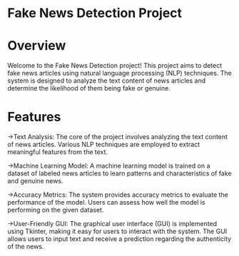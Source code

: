 # Fake News Detection Project

# Overview

Welcome to the Fake News Detection project! This project aims to detect fake news articles using natural language processing (NLP) techniques. The system is designed to analyze the text content of news articles and determine the likelihood of them being fake or genuine.

# Features

->Text Analysis: The core of the project involves analyzing the text content of news articles. Various NLP techniques are employed to extract meaningful features from the text.

->Machine Learning Model: A machine learning model is trained on a dataset of labeled news articles to learn patterns and characteristics of fake and genuine news.

->Accuracy Metrics: The system provides accuracy metrics to evaluate the performance of the model. Users can assess how well the model is performing on the given dataset.

->User-Friendly GUI: The graphical user interface (GUI) is implemented using Tkinter, making it easy for users to interact with the system. The 
 GUI allows users to input text and receive a prediction regarding the authenticity of the news.


